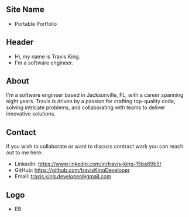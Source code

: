 ## Site Name
- Portable Portfolio

## Header
- Hi, my name is Travis King. 
- I'm a software engineer.

## About
I'm a software engineer based in Jacksonville, FL, with a career spanning eight years. Travis is driven by a passion for crafting top-quality code, solving intricate problems, and collaborating with teams to deliver innovative solutions.


## Contact
If you wish to collaborate or want to discuss contract work you can reach out to me here:
- LinkedIn: https://www.linkedin.com/in/travis-king-15ba69b5/
- GitHub: https://github.com/travisKingDeveloper
- Email: travis.king.developer@gmail.com

## Logo
- EB